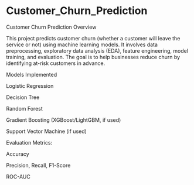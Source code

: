 # Customer_Churn_Prediction
Customer Churn Prediction
Overview

This project predicts customer churn (whether a customer will leave the service or not) using machine learning models. It involves data preprocessing, exploratory data analysis (EDA), feature engineering, model training, and evaluation. The goal is to help businesses reduce churn by identifying at-risk customers in advance.


Models Implemented

Logistic Regression

Decision Tree

Random Forest

Gradient Boosting (XGBoost/LightGBM, if used)

Support Vector Machine (if used)

Evaluation Metrics:

Accuracy

Precision, Recall, F1-Score

ROC-AUC
